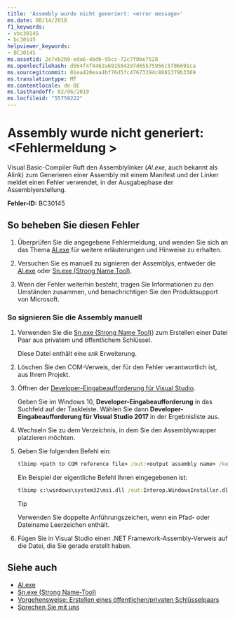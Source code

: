 ```yaml
---
title: 'Assembly wurde nicht generiert: <error message>'
ms.date: 08/14/2018
f1_keywords:
- vbc30145
- bc30145
helpviewer_keywords:
- BC30145
ms.assetid: 2e7eb2b9-eda6-4bdb-95cc-72c7f0be7528
ms.openlocfilehash: d564f4f4462a691504297d65575956c5f06691ca
ms.sourcegitcommit: 01ea420eaa4bf76d5fc47673294c8881379b3369
ms.translationtype: MT
ms.contentlocale: de-DE
ms.lasthandoff: 02/06/2019
ms.locfileid: "55759222"
---
```

# <a name="unable-to-emit-assembly-error-message"></a>Assembly wurde nicht generiert: \<Fehlermeldung >

Visual Basic-Compiler Ruft den Assemblylinker (*Al.exe*, auch bekannt als Alink) zum Generieren einer Assembly mit einem Manifest und der Linker meldet einen Fehler verwendet, in der Ausgabephase der Assemblyerstellung.

**Fehler-ID:** BC30145

## <a name="to-correct-this-error"></a>So beheben Sie diesen Fehler

1. Überprüfen Sie die angegebene Fehlermeldung, und wenden Sie sich an das Thema [Al.exe](../../../framework/tools/al-exe-assembly-linker.md) für weitere erläuterungen und Hinweise zu erhalten.

2. Versuchen Sie es manuell zu signieren der Assemblys, entweder die [Al.exe](../../../framework/tools/al-exe-assembly-linker.md) oder [Sn.exe (Strong Name Tool)](../../../framework/tools/sn-exe-strong-name-tool.md).

3. Wenn der Fehler weiterhin besteht, tragen Sie Informationen zu den Umständen zusammen, und benachrichtigen Sie den Produktsupport von Microsoft.

### <a name="to-sign-the-assembly-manually"></a>So signieren Sie die Assembly manuell

1. Verwenden Sie die [Sn.exe (Strong Name Tool)](../../../framework/tools/sn-exe-strong-name-tool.md)) zum Erstellen einer Datei Paar aus privatem und öffentlichem Schlüssel.

   Diese Datei enthält eine *snk* Erweiterung.

2. Löschen Sie den COM-Verweis, der für den Fehler verantwortlich ist, aus Ihrem Projekt.

3. Öffnen der [Developer-Eingabeaufforderung für Visual Studio](../../../framework/tools/developer-command-prompt-for-vs.md).

   Geben Sie im Windows 10, **Developer-Eingabeaufforderung** in das Suchfeld auf der Taskleiste. Wählen Sie dann **Developer-Eingabeaufforderung für Visual Studio 2017** in der Ergebnisliste aus.

4. Wechseln Sie zu dem Verzeichnis, in dem Sie den Assemblywrapper platzieren möchten.

5. Geben Sie folgenden Befehl ein:

    ```cmd
    tlbimp <path to COM reference file> /out:<output assembly name> /keyfile:<path to .snk file>
    ```

   Ein Beispiel der eigentliche Befehl Ihnen eingegebenen ist:

    ```cmd
    tlbimp c:\windows\system32\msi.dll /out:Interop.WindowsInstaller.dll /keyfile:"c:\documents and settings\mykey.snk"
    ```

   > [!TIP]
   > Verwenden Sie doppelte Anführungszeichen, wenn ein Pfad- oder Dateiname Leerzeichen enthält.

6. Fügen Sie in Visual Studio einen .NET Framework-Assembly-Verweis auf die Datei, die Sie gerade erstellt haben.

## <a name="see-also"></a>Siehe auch

- [Al.exe](../../../framework/tools/al-exe-assembly-linker.md)
- [Sn.exe (Strong Name-Tool)](../../../framework/tools/sn-exe-strong-name-tool.md)
- [Vorgehensweise: Erstellen eines öffentlichen/privaten Schlüsselpaars](../../../framework/app-domains/how-to-create-a-public-private-key-pair.md)
- [Sprechen Sie mit uns](/visualstudio/ide/talk-to-us)